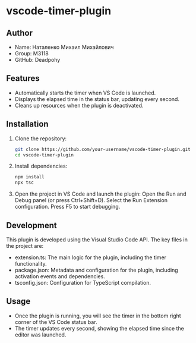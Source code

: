 # vscode-timer-plugin

## Author
- Name: Наталенко Михаил Михайлович
- Group: M3118
- GitHub: Deadpohy
## Features
- Automatically starts the timer when VS Code is launched.
- Displays the elapsed time in the status bar, updating every second.
- Cleans up resources when the plugin is deactivated.

## Installation
1. Clone the repository:
   ```bash
   git clone https://github.com/your-username/vscode-timer-plugin.git
   cd vscode-timer-plugin
   ```
2. Install dependencies:
   ```bash
   npm install
   npx tsc
4. Open the project in VS Code and launch the plugin:
    Open the Run and Debug panel (or press Ctrl+Shift+D).
    Select the Run Extension configuration.
    Press F5 to start debugging.
## Development
This plugin is developed using the Visual Studio Code API. The key files in the project are:

- extension.ts: The main logic for the plugin, including the timer functionality.
- package.json: Metadata and configuration for the plugin, including activation events and dependencies.
- tsconfig.json: Configuration for TypeScript compilation.
## Usage
- Once the plugin is running, you will see the timer in the bottom right corner of the VS Code status bar.
- The timer updates every second, showing the elapsed time since the editor was launched.
